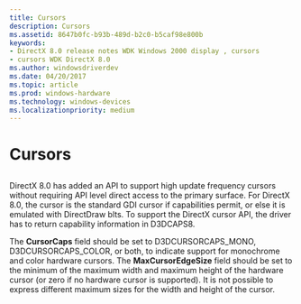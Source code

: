 ```yaml
---
title: Cursors
description: Cursors
ms.assetid: 8647b0fc-b93b-489d-b2c0-b5caf98e800b
keywords:
- DirectX 8.0 release notes WDK Windows 2000 display , cursors
- cursors WDK DirectX 8.0
ms.author: windowsdriverdev
ms.date: 04/20/2017
ms.topic: article
ms.prod: windows-hardware
ms.technology: windows-devices
ms.localizationpriority: medium
---
```


# Cursors


## <span id="ddk_cursors_gg"></span><span id="DDK_CURSORS_GG"></span>


DirectX 8.0 has added an API to support high update frequency cursors without requiring API level direct access to the primary surface. For DirectX 8.0, the cursor is the standard GDI cursor if capabilities permit, or else it is emulated with DirectDraw blts. To support the DirectX cursor API, the driver has to return capability information in D3DCAPS8.

The **CursorCaps** field should be set to D3DCURSORCAPS\_MONO, D3DCURSORCAPS\_COLOR, or both, to indicate support for monochrome and color hardware cursors. The **MaxCursorEdgeSize** field should be set to the minimum of the maximum width and maximum height of the hardware cursor (or zero if no hardware cursor is supported). It is not possible to express different maximum sizes for the width and height of the cursor.

 

 





